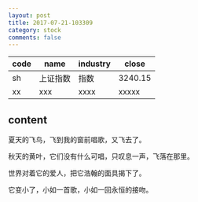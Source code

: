 ```yaml
---
layout: post
title: 2017-07-21-103309
category: stock
comments: false
---
```


| code |   name   | industry |  close  |
|------|----------|----------|---------|
| sh   | 上证指数 |   指数   | 3240.15 |
| xx   |xxx      | xxxx     |xxxxx   |

## content
夏天的飞鸟，飞到我的窗前唱歌，又飞去了。

秋天的黄叶，它们没有什么可唱，只叹息一声，飞落在那里。

世界对着它的爱人，把它浩翰的面具揭下了。

它变小了，小如一首歌，小如一回永恒的接吻。　　　　
